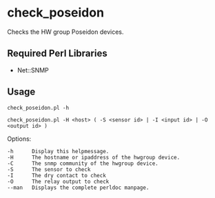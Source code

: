 check_poseidon
==============

Checks the HW group Poseidon devices.

## Required Perl Libraries

* Net::SNMP

## Usage

    check_poseidon.pl -h

    check_poseidon.pl -H <host> ( -S <sensor id> | -I <input id> | -O <output id> )

Options:

    -h      Display this helpmessage.
    -H      The hostname or ipaddress of the hwgroup device.
    -C      The snmp community of the hwgroup device.
    -S      The sensor to check
    -I      The dry contact to check
    -O      The relay output to check
    --man   Displays the complete perldoc manpage.
